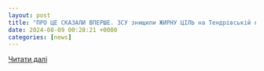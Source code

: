 ```yaml
---
layout: post
title: "ПРО ЦЕ СКАЗАЛИ ВПЕРШЕ. ЗСУ знищили ЖИРНУ ЦІЛЬ на Тендрівській косі. РЛС стежила за морем / ГРАБСЬКИЙ - YouTube"
date: 2024-08-09 00:28:21 +0000
categories: [news]
---
```


[Читати далі](https://www.youtube.com/watch?v=NWBKYIm2vMk)
